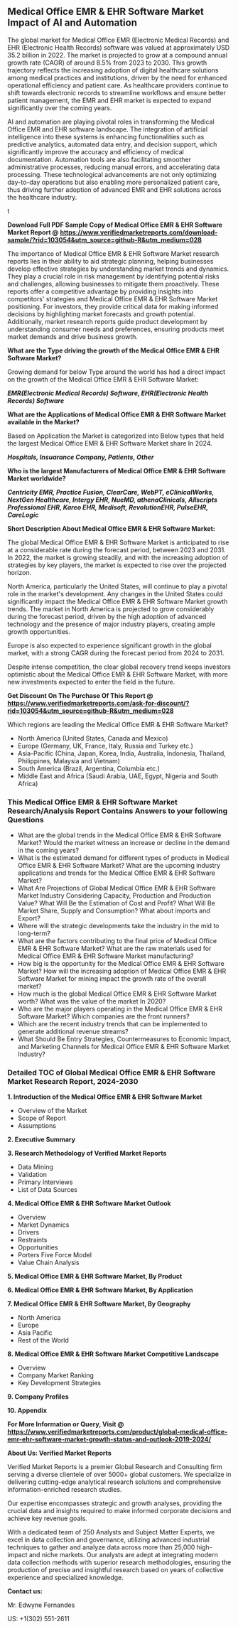 <h2>Medical Office EMR & EHR Software Market Impact of AI and Automation</h2><p>The global market for Medical Office EMR (Electronic Medical Records) and EHR (Electronic Health Records) software was valued at approximately USD 35.2 billion in 2022. The market is projected to grow at a compound annual growth rate (CAGR) of around 8.5% from 2023 to 2030. This growth trajectory reflects the increasing adoption of digital healthcare solutions among medical practices and institutions, driven by the need for enhanced operational efficiency and patient care. As healthcare providers continue to shift towards electronic records to streamline workflows and ensure better patient management, the EMR and EHR market is expected to expand significantly over the coming years.</p><p>AI and automation are playing pivotal roles in transforming the Medical Office EMR and EHR software landscape. The integration of artificial intelligence into these systems is enhancing functionalities such as predictive analytics, automated data entry, and decision support, which significantly improve the accuracy and efficiency of medical documentation. Automation tools are also facilitating smoother administrative processes, reducing manual errors, and accelerating data processing. These technological advancements are not only optimizing day-to-day operations but also enabling more personalized patient care, thus driving further adoption of advanced EMR and EHR solutions across the healthcare industry.</p>t</p><p id="" class=""><strong>Download Full PDF Sample Copy of Medical Office EMR & EHR Software Market Report @ <a href="https://www.verifiedmarketreports.com/download-sample/?rid=103054&utm_source=github-R&utm_medium=028" target="_blank">https://www.verifiedmarketreports.com/download-sample/?rid=103054&utm_source=github-R&utm_medium=028</a></strong></p><p>The importance of&nbsp;Medical Office EMR & EHR Software Market research reports lies in their ability to aid strategic planning, helping businesses develop effective strategies by understanding market trends and dynamics. They play a crucial role in risk management by identifying potential risks and challenges, allowing businesses to mitigate them proactively. These reports offer a competitive advantage by providing insights into competitors' strategies and Medical Office EMR & EHR Software Market positioning. For investors, they provide critical data for making informed decisions by highlighting market forecasts and growth potential. Additionally, market research reports guide product development by understanding consumer needs and preferences, ensuring products meet market demands and drive business growth.</p><p><strong>What are the&nbsp;Type driving the growth of the Medical Office EMR & EHR Software Market?</strong></p><p id="" class="">Growing demand for below Type around the world has had a direct impact on the growth of the Medical Office EMR & EHR Software Market:</p><em><strong>EMR(Electronic Medical Records) Software, EHR(Electronic Health Records) Software</strong></em></p><strong>What are the&nbsp;Applications&nbsp;of Medical Office EMR & EHR Software Market available in the Market?</strong></p><p id="" class="">Based on Application the Market is categorized into Below types that held the largest Medical Office EMR & EHR Software Market share In 2024.</p><em><strong>Hospitals, Insuarance Company, Patients, Other</strong></em></p><strong>Who is the largest Manufacturers of Medical Office EMR & EHR Software Market worldwide?</strong></p><p><em><strong>Centricity EMR, Practice Fusion, ClearCare, WebPT, eClinicalWorks, NextGen Healthcare, Intergy EHR, NueMD, athenaClinicals, Allscripts Professional EHR, Kareo EHR, Medisoft, RevolutionEHR, PulseEHR, CareLogic</strong></em></p><p id="" class=""><strong>Short Description About Medical Office EMR & EHR Software Market:</strong></p><p>The global Medical Office EMR & EHR Software Market is anticipated to rise at a considerable rate during the forecast period, between 2023 and 2031. In 2022, the market is growing steadily, and with the increasing adoption of strategies by key players, the market is expected to rise over the projected horizon.</p><p>North America, particularly the United States, will continue to play a pivotal role in the market's development. Any changes in the United States could significantly impact the Medical Office EMR & EHR Software Market growth trends. The market in North America is projected to grow considerably during the forecast period, driven by the high adoption of advanced technology and the presence of major industry players, creating ample growth opportunities.</p><p>Europe is also expected to experience significant growth in the global market, with a strong CAGR during the forecast period from 2024 to 2031.</p><p>Despite intense competition, the clear global recovery trend keeps investors optimistic about the Medical Office EMR & EHR Software Market, with more new investments expected to enter the field in the future.</p><p id="" class=""><strong>Get Discount On The Purchase Of This Report @ <a href="https://www.verifiedmarketreports.com/ask-for-discount/?rid=103054&utm_source=github-R&utm_medium=028" target="_blank">https://www.verifiedmarketreports.com/ask-for-discount/?rid=103054&utm_source=github-R&utm_medium=028</a></strong></p>Which regions are leading the Medical Office EMR & EHR Software Market?</p><ul><li>North America (United States, Canada and Mexico)</li><li>Europe (Germany, UK, France, Italy, Russia and Turkey etc.)</li><li>Asia-Pacific (China, Japan, Korea, India, Australia, Indonesia, Thailand, Philippines, Malaysia and Vietnam)</li><li>South America (Brazil, Argentina, Columbia etc.)</li><li>Middle East and Africa (Saudi Arabia, UAE, Egypt, Nigeria and South Africa)</li></ul><h3 id="" class="">This Medical Office EMR & EHR Software Market Research/Analysis Report Contains Answers to your following Questions</h3><ul><li>What are the global trends in the Medical Office EMR & EHR Software Market? Would the market witness an increase or decline in the demand in the coming years?</li><li>What is the estimated demand for different types of products in Medical Office EMR & EHR Software Market? What are the upcoming industry applications and trends for the Medical Office EMR & EHR Software Market?</li><li>What Are Projections of Global Medical Office EMR & EHR Software Market Industry Considering Capacity, Production and Production Value? What Will Be the Estimation of Cost and Profit? What Will Be Market Share, Supply and Consumption? What about imports and Export?</li><li>Where will the strategic developments take the industry in the mid to long-term?</li><li>What are the factors contributing to the final price of Medical Office EMR & EHR Software Market? What are the raw materials used for Medical Office EMR & EHR Software Market manufacturing?</li><li>How big is the opportunity for the Medical Office EMR & EHR Software Market? How will the increasing adoption of Medical Office EMR & EHR Software Market for mining impact the growth rate of the overall market?</li><li>How much is the global Medical Office EMR & EHR Software Market worth? What was the value of the market In 2020?</li><li>Who are the major players operating in the Medical Office EMR & EHR Software Market? Which companies are the front runners?</li><li>Which are the recent industry trends that can be implemented to generate additional revenue streams?</li><li>What Should Be Entry Strategies, Countermeasures to Economic Impact, and Marketing Channels for Medical Office EMR & EHR Software Market Industry?</li></ul><h3 id="" class="">Detailed TOC of Global Medical Office EMR & EHR Software Market Research Report, 2024-2030</h3><p id="" class=""><strong>1. Introduction of the Medical Office EMR & EHR Software Market</strong></p><ul><li>Overview of the Market</li><li>Scope of Report</li><li>Assumptions</li></ul><p id="" class=""><strong>2. Executive Summary</strong></p><p id="" class=""><strong>3. Research Methodology of Verified Market Reports</strong></p><ul><li>Data Mining</li><li>Validation</li><li>Primary Interviews</li><li>List of Data Sources</li></ul><p id="" class=""><strong>4. Medical Office EMR & EHR Software Market Outlook</strong></p><ul><li>Overview</li><li>Market Dynamics</li><li>Drivers</li><li>Restraints</li><li>Opportunities</li><li>Porters Five Force Model</li><li>Value Chain Analysis</li></ul><p id="" class=""><strong>5. Medical Office EMR & EHR Software Market, By Product</strong></p><p id="" class=""><strong>6. Medical Office EMR & EHR Software Market, By Application</strong></p><p id="" class=""><strong>7. Medical Office EMR & EHR Software Market, By Geography</strong></p><ul><li>North America</li><li>Europe</li><li>Asia Pacific</li><li>Rest of the World</li></ul><p id="" class=""><strong>8. Medical Office EMR & EHR Software Market Competitive Landscape</strong></p><ul><li>Overview</li><li>Company Market Ranking</li><li>Key Development Strategies</li></ul><p id="" class=""><strong>9. Company Profiles</strong></p><p id="" class=""><strong>10. Appendix</strong></p><p id="" class=""><strong>For More Information or Query, Visit @ <a href="https://www.verifiedmarketreports.com/product/global-medical-office-emr-ehr-software-market-growth-status-and-outlook-2019-2024/" target="_blank">https://www.verifiedmarketreports.com/product/global-medical-office-emr-ehr-software-market-growth-status-and-outlook-2019-2024/</a></strong></p><p id="" class=""><strong>About Us: Verified Market Reports</strong></p><p id="" class="">Verified Market Reports is a premier Global Research and Consulting firm serving a diverse clientele of over 5000+ global customers. We specialize in delivering cutting-edge analytical research solutions and comprehensive information-enriched research studies.</p><p id="" class="">Our expertise encompasses strategic and growth analyses, providing the crucial data and insights required to make informed corporate decisions and achieve key revenue goals.</p><p id="" class="">With a dedicated team of 250 Analysts and Subject Matter Experts, we excel in data collection and governance, utilizing advanced industrial techniques to gather and analyze data across more than 25,000 high-impact and niche markets. Our analysts are adept at integrating modern data collection methods with superior research methodologies, ensuring the production of precise and insightful research based on years of collective experience and specialized knowledge.</p><p id="" class=""><strong>Contact us:</strong></p><p id="" class="">Mr. Edwyne Fernandes</p><p id="" class="">US: +1(302) 551-2611</p>